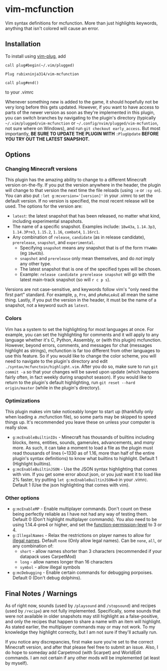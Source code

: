 # vim-mcfunction
Vim syntax definitions for mcfunction. More than just highlights keywords, anything that isn't colored will cause an error.

## Installation

To install using [vim-plug](https://github.com/junegunn/vim-plug), add
```
call plug#begin(~/.vim/plugged)

Plug rubixninja314/vim-mcfunction

call plug#end()
```
to your .vimrc

Whenever something new is added to the game, it should hopefully not be very long before this gets updated.
However, if you want to have access to parts of the newer version as soon as they're implemented in this plugin, you can switch branches by navigating to the plugin's directory (typically `~/.vim/plugged/vim-mcfunction` or `~/.config/nvim/plugged/vim-mcfuntion`, not sure where on Windows), and run `git checkout early_access`.
But most importantly, **BE SURE TO UPDATE THE PLUGIN WITH** `:PlugUpdate` **BEFORE YOU TRY OUT THE LATEST SNAPSHOT.**

## Options
### Changing Minecraft versions
This plugin has the amazing ability to change to a different Minecraft version on-the-fly.
If you put the version anywhere in the header, the plugin will change to that version the next time the file reloads (using `:e` or `:sy on`).
You can also put `:let g:mcversion='[version]'` in your .vimrc to set the default version.
If no version is specified, the most recent release will be used.
The options for the version are:
- `latest`: the latest snapshot that has been released, no matter what kind, including experimental snapshots.
- The name of a specific snapshot. Examples include: `18w43a`, `1.14.3p3`, `1.14.3Pre3`, `1.15.2`, `1.16`, `combat4`, `1.16rc1`.
- Any combination of `release`, `candidate` (as in release candidate), `prerelease`, `snapshot`, and `experimental`.
    - Specifying `snapshot` means any snapshot that is of the form `YYwWWn` (eg `18w43b`).
    - `snapshot` and `prerelease` only mean themselves, and do *not* imply any other type.
    - The latest snapshot that is one of the specified types will be chosen.
    - Example: `release candidate prerelease snapshot` will go with the latest main-track snapshot (so will `r c p s`).

Versions are not case-sensitive, and keywords follow vim's "only need the first part" standard.
For example, `p`, `Pre`, and `pReReLeAsE` all mean the same thing.
Lastly, if you put the version in the header, it must be the name of a snapshot, not a keyword such as `latest`.


### Colors
Vim has a system to set the highlighting for most languages at once. For example, you can set the highlighting for comments and it will apply to any language whether it's C, Python, Assembly, or (with this plugin) mcfunction.
However, beyond errors, comments, and messages for chat (messages highlight as strings), mcfunction is far too different from other languages to use this feature.
So if you would like to change the color scheme, you will need to navigate to the plugin's directory and edit `./syntax/mcfunctoin/highlight.vim`.
After you do so, make sure to run `git commit -a` so that your changes will be saved upon update (which happens fairly often, in fact weekly during snapshot season).
If you would like to return to the plugin's default highlighting, run `git reset --hard origin/master` (while in the plugin's directory).

### Optimizations
This plugin makes vim take noticeably longer to start up (thankfully only when loading a .mcfunction file), so some parts may be skipped to speed things up. It's recommended you leave these on unless your computer is really slow.
- `g:mcEnableBuiltinIDs` - Minecraft has thousands of builtins including blocks, items, entities, sounds, gamerules, advancements, and *many* more. As such, it can take a moment to load a file as the plugin must read thousands of lines (~1330 as of 1.16, more than half of the entire plugin's syntax definitions) to know what builtins to highlight. Default 1 (Highlight builtins).
- `g:mcEnableBuiltinJSON` - Use the JSON syntax highlighting that comes with vim. If you get some error about json, or you just want it to load like 2% faster, try putting `let g:mcEnableBuiltinJSON=0` in your .vimrc. Default 1 (Use the json highlighting that comes with vim).

### Other options
- `g:mcEnableMP` - Enable multiplayer commands. Don't count on these being perfectly reliable as I have not had any way of testing them. Default 0 (Don't highlight multiplayer commands). You also need to be using 1.14.4-pre4 or higher, and set the [function-permission-level](https://minecraft.gamepedia.com/Server.properties#function-permission-level) to 3 or 4.
- `g:IllegalNames` - Relax the restrictions on player names to allow for [illegal names](https://minecraft.gamepedia.com/Player#Username). Default `none` (Only allow legal names). Can be `none`, `all`, or any combination of:
    - `short` - allow names shorter than 3 characters (recommended if your datapack uses CarpetMod)
    - `long` - allow names longer than 16 characters
    - `symbol` - allow illegal symbols
- `g:mcDebugging` - Enable certain commands for debugging porpoises. Default 0 (Don't debug dolphins).

## Final Notes / Warnings

As of right now, sounds (used by `/playsound` and `/stopsound`) and recipes (used by `/recipe`) are not fully implemented.
Specifically, some sounds that were not available in older snapshots may still highlight as a false-positive, and only the recipes that happen to share a name with an item will highlight.
As stated earlier, the multiplayer commands may or may not work. To my knowledge they highlight correctly, but I am not sure if they'll actually run.

If you notice any discrepancies, first make sure you're set to the correct Minecraft version, and after that please feel free to submit an issue.
Also, I do hope to someday add Carpetmod (with Scarpet) and WorldEdit commands.
I am not certain if any other mods will be implemented (at least by myself).
